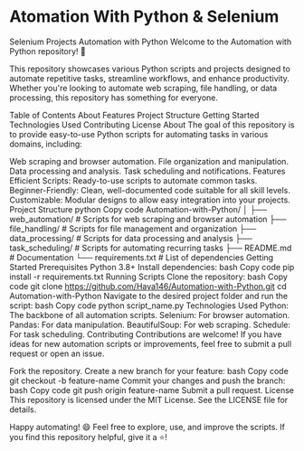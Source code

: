 # Atomation With Python & Selenium
Selenium Projects
Automation with Python
Welcome to the Automation with Python repository! 🚀

This repository showcases various Python scripts and projects designed to automate repetitive tasks, streamline workflows, and enhance productivity. Whether you're looking to automate web scraping, file handling, or data processing, this repository has something for everyone.

Table of Contents
About
Features
Project Structure
Getting Started
Technologies Used
Contributing
License
About
The goal of this repository is to provide easy-to-use Python scripts for automating tasks in various domains, including:

Web scraping and browser automation.
File organization and manipulation.
Data processing and analysis.
Task scheduling and notifications.
Features
Efficient Scripts: Ready-to-use scripts to automate common tasks.
Beginner-Friendly: Clean, well-documented code suitable for all skill levels.
Customizable: Modular designs to allow easy integration into your projects.
Project Structure
python
Copy code
Automation-with-Python/
│
├── web_automation/        # Scripts for web scraping and browser automation
├── file_handling/         # Scripts for file management and organization
├── data_processing/       # Scripts for data processing and analysis
├── task_scheduling/       # Scripts for automating recurring tasks
├── README.md              # Documentation
└── requirements.txt       # List of dependencies
Getting Started
Prerequisites
Python 3.8+
Install dependencies:
bash
Copy code
pip install -r requirements.txt
Running Scripts
Clone the repository:
bash
Copy code
git clone https://github.com/Haya146/Automation-with-Python.git
cd Automation-with-Python
Navigate to the desired project folder and run the script:
bash
Copy code
python script_name.py
Technologies Used
Python: The backbone of all automation scripts.
Selenium: For browser automation.
Pandas: For data manipulation.
BeautifulSoup: For web scraping.
Schedule: For task scheduling.
Contributing
Contributions are welcome! If you have ideas for new automation scripts or improvements, feel free to submit a pull request or open an issue.

Fork the repository.
Create a new branch for your feature:
bash
Copy code
git checkout -b feature-name
Commit your changes and push the branch:
bash
Copy code
git push origin feature-name
Submit a pull request.
License
This repository is licensed under the MIT License. See the LICENSE file for details.

Happy automating! 😄
Feel free to explore, use, and improve the scripts. If you find this repository helpful, give it a ⭐️!

